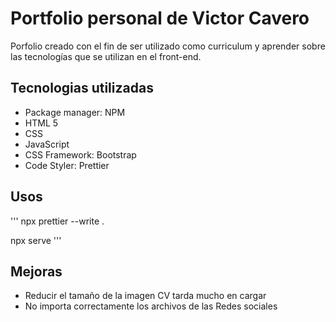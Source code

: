 # Portfolio personal de Victor Cavero

Porfolio creado con el fin de ser utilizado como curriculum y aprender sobre las tecnologías que se utilizan en el front-end.

## Tecnologias utilizadas

- Package manager: NPM
- HTML 5
- CSS
- JavaScript
- CSS Framework: Bootstrap
- Code Styler: Prettier

## Usos

'''
npx prettier --write .

npx serve
'''

## Mejoras

- Reducir el tamaño de la imagen CV tarda mucho en cargar
- No importa correctamente los archivos de las Redes sociales
